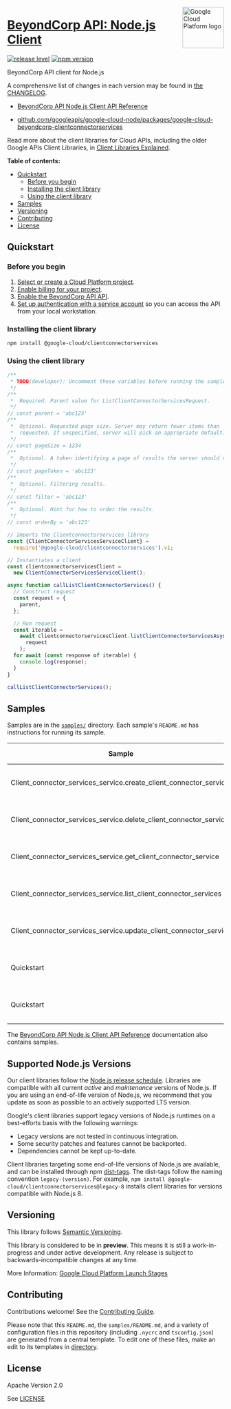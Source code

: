 [//]: # "This README.md file is auto-generated, all changes to this file will be lost."
[//]: # "To regenerate it, use `python -m synthtool`."
<img src="https://avatars2.githubusercontent.com/u/2810941?v=3&s=96" alt="Google Cloud Platform logo" title="Google Cloud Platform" align="right" height="96" width="96"/>

# [BeyondCorp API: Node.js Client](https://github.com/googleapis/google-cloud-node)

[![release level](https://img.shields.io/badge/release%20level-preview-yellow.svg?style=flat)](https://cloud.google.com/terms/launch-stages)
[![npm version](https://img.shields.io/npm/v/@google-cloud/clientconnectorservices.svg)](https://www.npmjs.org/package/@google-cloud/clientconnectorservices)




BeyondCorp API client for Node.js


A comprehensive list of changes in each version may be found in
[the CHANGELOG](https://github.com/googleapis/google-cloud-node/tree/main/packages/google-cloud-beyondcorp-clientconnectorservices/CHANGELOG.md).

* [BeyondCorp API Node.js Client API Reference][client-docs]

* [github.com/googleapis/google-cloud-node/packages/google-cloud-beyondcorp-clientconnectorservices](https://github.com/googleapis/google-cloud-node/tree/main/packages/google-cloud-beyondcorp-clientconnectorservices)

Read more about the client libraries for Cloud APIs, including the older
Google APIs Client Libraries, in [Client Libraries Explained][explained].

[explained]: https://cloud.google.com/apis/docs/client-libraries-explained

**Table of contents:**


* [Quickstart](#quickstart)
  * [Before you begin](#before-you-begin)
  * [Installing the client library](#installing-the-client-library)
  * [Using the client library](#using-the-client-library)
* [Samples](#samples)
* [Versioning](#versioning)
* [Contributing](#contributing)
* [License](#license)

## Quickstart

### Before you begin

1.  [Select or create a Cloud Platform project][projects].
1.  [Enable billing for your project][billing].
1.  [Enable the BeyondCorp API API][enable_api].
1.  [Set up authentication with a service account][auth] so you can access the
    API from your local workstation.

### Installing the client library

```bash
npm install @google-cloud/clientconnectorservices
```


### Using the client library

```javascript
/**
 * TODO(developer): Uncomment these variables before running the sample.
 */
/**
 *  Required. Parent value for ListClientConnectorServicesRequest.
 */
// const parent = 'abc123'
/**
 *  Optional. Requested page size. Server may return fewer items than
 *  requested. If unspecified, server will pick an appropriate default.
 */
// const pageSize = 1234
/**
 *  Optional. A token identifying a page of results the server should return.
 */
// const pageToken = 'abc123'
/**
 *  Optional. Filtering results.
 */
// const filter = 'abc123'
/**
 *  Optional. Hint for how to order the results.
 */
// const orderBy = 'abc123'

// Imports the Clientconnectorservices library
const {ClientConnectorServicesServiceClient} =
  require('@google-cloud/clientconnectorservices').v1;

// Instantiates a client
const clientconnectorservicesClient =
  new ClientConnectorServicesServiceClient();

async function callListClientConnectorServices() {
  // Construct request
  const request = {
    parent,
  };

  // Run request
  const iterable =
    await clientconnectorservicesClient.listClientConnectorServicesAsync(
      request
    );
  for await (const response of iterable) {
    console.log(response);
  }
}

callListClientConnectorServices();

```



## Samples

Samples are in the [`samples/`](https://github.com/googleapis/google-cloud-node/tree/main/samples) directory. Each sample's `README.md` has instructions for running its sample.

| Sample                      | Source Code                       | Try it |
| --------------------------- | --------------------------------- | ------ |
| Client_connector_services_service.create_client_connector_service | [source code](https://github.com/googleapis/google-cloud-node/blob/main/packages/google-cloud-beyondcorp-clientconnectorservices/samples/generated/v1/client_connector_services_service.create_client_connector_service.js) | [![Open in Cloud Shell][shell_img]](https://console.cloud.google.com/cloudshell/open?git_repo=https://github.com/googleapis/google-cloud-node&page=editor&open_in_editor=packages/google-cloud-beyondcorp-clientconnectorservices/samples/generated/v1/client_connector_services_service.create_client_connector_service.js,samples/README.md) |
| Client_connector_services_service.delete_client_connector_service | [source code](https://github.com/googleapis/google-cloud-node/blob/main/packages/google-cloud-beyondcorp-clientconnectorservices/samples/generated/v1/client_connector_services_service.delete_client_connector_service.js) | [![Open in Cloud Shell][shell_img]](https://console.cloud.google.com/cloudshell/open?git_repo=https://github.com/googleapis/google-cloud-node&page=editor&open_in_editor=packages/google-cloud-beyondcorp-clientconnectorservices/samples/generated/v1/client_connector_services_service.delete_client_connector_service.js,samples/README.md) |
| Client_connector_services_service.get_client_connector_service | [source code](https://github.com/googleapis/google-cloud-node/blob/main/packages/google-cloud-beyondcorp-clientconnectorservices/samples/generated/v1/client_connector_services_service.get_client_connector_service.js) | [![Open in Cloud Shell][shell_img]](https://console.cloud.google.com/cloudshell/open?git_repo=https://github.com/googleapis/google-cloud-node&page=editor&open_in_editor=packages/google-cloud-beyondcorp-clientconnectorservices/samples/generated/v1/client_connector_services_service.get_client_connector_service.js,samples/README.md) |
| Client_connector_services_service.list_client_connector_services | [source code](https://github.com/googleapis/google-cloud-node/blob/main/packages/google-cloud-beyondcorp-clientconnectorservices/samples/generated/v1/client_connector_services_service.list_client_connector_services.js) | [![Open in Cloud Shell][shell_img]](https://console.cloud.google.com/cloudshell/open?git_repo=https://github.com/googleapis/google-cloud-node&page=editor&open_in_editor=packages/google-cloud-beyondcorp-clientconnectorservices/samples/generated/v1/client_connector_services_service.list_client_connector_services.js,samples/README.md) |
| Client_connector_services_service.update_client_connector_service | [source code](https://github.com/googleapis/google-cloud-node/blob/main/packages/google-cloud-beyondcorp-clientconnectorservices/samples/generated/v1/client_connector_services_service.update_client_connector_service.js) | [![Open in Cloud Shell][shell_img]](https://console.cloud.google.com/cloudshell/open?git_repo=https://github.com/googleapis/google-cloud-node&page=editor&open_in_editor=packages/google-cloud-beyondcorp-clientconnectorservices/samples/generated/v1/client_connector_services_service.update_client_connector_service.js,samples/README.md) |
| Quickstart | [source code](https://github.com/googleapis/google-cloud-node/blob/main/packages/google-cloud-beyondcorp-clientconnectorservices/samples/quickstart.js) | [![Open in Cloud Shell][shell_img]](https://console.cloud.google.com/cloudshell/open?git_repo=https://github.com/googleapis/google-cloud-node&page=editor&open_in_editor=packages/google-cloud-beyondcorp-clientconnectorservices/samples/quickstart.js,samples/README.md) |
| Quickstart | [source code](https://github.com/googleapis/google-cloud-node/blob/main/packages/google-cloud-beyondcorp-clientconnectorservices/samples/test/quickstart.js) | [![Open in Cloud Shell][shell_img]](https://console.cloud.google.com/cloudshell/open?git_repo=https://github.com/googleapis/google-cloud-node&page=editor&open_in_editor=packages/google-cloud-beyondcorp-clientconnectorservices/samples/test/quickstart.js,samples/README.md) |



The [BeyondCorp API Node.js Client API Reference][client-docs] documentation
also contains samples.

## Supported Node.js Versions

Our client libraries follow the [Node.js release schedule](https://nodejs.org/en/about/releases/).
Libraries are compatible with all current _active_ and _maintenance_ versions of
Node.js.
If you are using an end-of-life version of Node.js, we recommend that you update
as soon as possible to an actively supported LTS version.

Google's client libraries support legacy versions of Node.js runtimes on a
best-efforts basis with the following warnings:

* Legacy versions are not tested in continuous integration.
* Some security patches and features cannot be backported.
* Dependencies cannot be kept up-to-date.

Client libraries targeting some end-of-life versions of Node.js are available, and
can be installed through npm [dist-tags](https://docs.npmjs.com/cli/dist-tag).
The dist-tags follow the naming convention `legacy-(version)`.
For example, `npm install @google-cloud/clientconnectorservices@legacy-8` installs client libraries
for versions compatible with Node.js 8.

## Versioning

This library follows [Semantic Versioning](http://semver.org/).







This library is considered to be in **preview**. This means it is still a
work-in-progress and under active development. Any release is subject to
backwards-incompatible changes at any time.


More Information: [Google Cloud Platform Launch Stages][launch_stages]

[launch_stages]: https://cloud.google.com/terms/launch-stages

## Contributing

Contributions welcome! See the [Contributing Guide](https://github.com/googleapis/google-cloud-node/blob/main/CONTRIBUTING.md).

Please note that this `README.md`, the `samples/README.md`,
and a variety of configuration files in this repository (including `.nycrc` and `tsconfig.json`)
are generated from a central template. To edit one of these files, make an edit
to its templates in
[directory](https://github.com/googleapis/synthtool).

## License

Apache Version 2.0

See [LICENSE](https://github.com/googleapis/google-cloud-node/blob/main/LICENSE)

[client-docs]: https://cloud.google.com/nodejs/docs/reference/clientconnectorservices/latest

[shell_img]: https://gstatic.com/cloudssh/images/open-btn.png
[projects]: https://console.cloud.google.com/project
[billing]: https://support.google.com/cloud/answer/6293499#enable-billing
[enable_api]: https://console.cloud.google.com/flows/enableapi?apiid=beyondcorp.googleapis.com
[auth]: https://cloud.google.com/docs/authentication/getting-started
